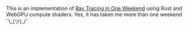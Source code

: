 This is an implementation of [Ray Tracing in One Weekend](https://raytracing.github.io/books/RayTracingInOneWeekend.html) using Rust and WebGPU compute shaders. Yes, it has taken me more than one weekend ¯\\\_(ツ)\_/¯
